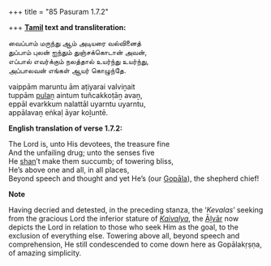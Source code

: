 +++
title = "85 Pasuram 1.7.2"

+++
**[Tamil](/definition/tamil#history "show Tamil definitions") text and transliteration:**

வைப்பாம் மருந்து ஆம் அடியரை வல்வினைத்  
துப்பாம் புலன் ஐந்தும் துஞ்சக்கொடான் அவன்,  
எப்பால் எவர்க்கும் நலத்தால் உயர்ந்து உயர்ந்து,  
அப்பாலவன் எங்கள் ஆயர் கொழுந்தே.

vaippām maruntu ām aṭiyarai valviṉait  
tuppām [pulaṉ](/definition/pulan#history "show pulaṉ definitions") aintum tuñcakkoṭāṉ avaṉ,  
eppāl evarkkum nalattāl uyarntu uyarntu,  
appālavaṉ eṅkaḷ āyar koḻuntē.

**English translation of verse 1.7.2:**

The Lord is, unto His devotees, the treasure fine  
And the unfailing drug; unto the senses five  
He [shan](/definition/shan#history "show shan definitions")’t make them succumb; of towering bliss,  
He’s above one and all, in all places,  
Beyond speech and thought and yet He’s (our [Gopāla](/definition/gopala#vaishnavism "show Gopāla definitions")), the shepherd chief!

**Note**

Having decried and detested, in the preceding stanza, the ‘*Kevalas*’ seeking from the gracious Lord the inferior stature of *[Kaivalya](/definition/kaivalya#vaishnavism "show Kaivalya definitions")*, the [Āḻvār](/definition/aḻvar#vaishnavism "show Āḻvār definitions") now depicts the Lord in relation to those who seek Him as the goal, to the exclusion of everything else. Towering above all, beyond speech and comprehension, He still condescended to come down here as Gopālakṛṣṇa, of amazing simplicity.



